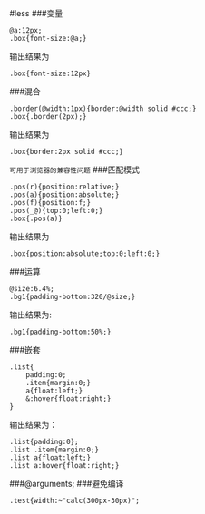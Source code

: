 #less
###变量
```
@a:12px;
.box{font-size:@a;}
```
输出结果为
```
.box{font-size:12px}
```
###混合
```
.border(@width:1px){border:@width solid #ccc;}
.box{.border(2px);}
```
输出结果为
```
.box{border:2px solid #ccc;}
```
`可用于浏览器的兼容性问题`
###匹配模式
```
.pos(r){position:relative;}
.pos(a){position:absolute;}
.pos(f){position:f;}
.pos(_@){top:0;left:0;}
.box{.pos(a)}
```
输出结果为
```
.box{position:absolute;top:0;left:0;}
```
###运算
```
@size:6.4%;
.bg1{padding-bottom:320/@size;}
```
输出结果为:
```
.bg1{padding-bottom:50%;}
```
###嵌套
```
.list{
    padding:0;
    .item{margin:0;}
    a{float:left;}
    &:hover{float:right;}
}
```
输出结果为：
```
.list{padding:0};
.list .item{margin:0;}
.list a{float:left;}
.list a:hover{float:right;}
```
###@arguments;
###避免编译
```
.test{width:~"calc(300px-30px)";
```
